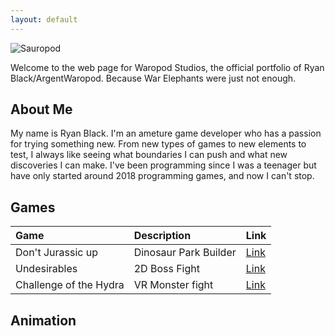 ```yaml
---
layout: default
---
```


![Sauropod](https://i.imgur.com/njaOyH4.png)

Welcome to the web page for Waropod Studios, the official portfolio of Ryan Black/ArgentWaropod. Because War Elephants were just not enough.

## About Me

My name is Ryan Black. I'm an ameture game developer who has a passion for trying something new. From new types of games to new elements to test, I always like seeing what boundaries I can push and what new discoveries I can make. I've been programming since I was a teenager but have only started around 2018 programming games, and now I can't stop.

## Games

| Game                  | Description                         | Link  |
|:------------|:------------------------------------|:------|
| Don't Jurassic up      | Dinosaur Park Builder               | [Link](./Jurassic.html)  |
| Undesirables           | 2D Boss Fight                       | [Link](./Undesirables.html)  |
| Challenge of the Hydra | VR Monster fight                    | [Link](./Hydra.html)   |

## Animation